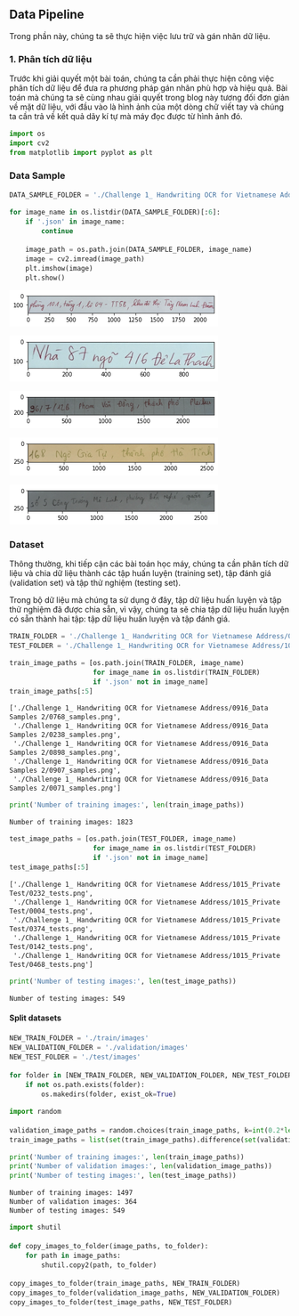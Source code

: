 ## Data Pipeline
Trong phần này, chúng ta sẽ thực hiện việc lưu trữ và gán nhãn dữ liệu.

### 1. Phân tích dữ liệu
Trước khi giải quyết một bài toán, chúng ta cần phải thực hiện công việc phân tích dữ liệu để đưa ra phương pháp gán nhãn phù hợp và hiệu quả. Bài toán mà chúng ta sẽ cùng nhau giải quyết trong blog này tương đối đơn giản về mặt dữ liệu, với đầu vào là hình ảnh của một dòng chữ viết tay và chúng ta cần trả về kết quả dãy kí tự mà máy đọc được từ hình ảnh đó.

```python
import os
import cv2
from matplotlib import pyplot as plt
```

### Data Sample


```python
DATA_SAMPLE_FOLDER = './Challenge 1_ Handwriting OCR for Vietnamese Address/0825_DataSamples 1'
```


```python
for image_name in os.listdir(DATA_SAMPLE_FOLDER)[:6]:
    if '.json' in image_name:
        continue
    
    image_path = os.path.join(DATA_SAMPLE_FOLDER, image_name)
    image = cv2.imread(image_path)
    plt.imshow(image)
    plt.show()
```


    
![png](./images/output_3_0.png)
    



    
![png](./images/output_3_1.png)
    



    
![png](./images/output_3_2.png)
    



    
![png](./images/output_3_3.png)
    



    
![png](./images/output_3_4.png)
    


### Dataset
Thông thường, khi tiếp cận các bài toán học máy, chúng ta cần phân tích dữ liệu và chia dữ liệu thành các tập huấn luyện (training set), tập đánh giá (validation set) và tập thử nghiệm (testing set). 

Trong bộ dữ liệu mà chúng ta sử dụng ở đây, tập dữ liệu huấn luyện và tập thử nghiệm đã được chia sẵn, vì vậy, chúng ta sẽ chia tập dữ liệu huấn luyện có sẵn thành hai tập: tập dữ liệu huấn luyện và tập đánh giá.


```python
TRAIN_FOLDER = './Challenge 1_ Handwriting OCR for Vietnamese Address/0916_Data Samples 2'
TEST_FOLDER = './Challenge 1_ Handwriting OCR for Vietnamese Address/1015_Private Test'
```


```python
train_image_paths = [os.path.join(TRAIN_FOLDER, image_name) 
                     for image_name in os.listdir(TRAIN_FOLDER) 
                     if '.json' not in image_name]
train_image_paths[:5]
```


    ['./Challenge 1_ Handwriting OCR for Vietnamese Address/0916_Data Samples 2/0768_samples.png',
     './Challenge 1_ Handwriting OCR for Vietnamese Address/0916_Data Samples 2/0238_samples.png',
     './Challenge 1_ Handwriting OCR for Vietnamese Address/0916_Data Samples 2/0898_samples.png',
     './Challenge 1_ Handwriting OCR for Vietnamese Address/0916_Data Samples 2/0907_samples.png',
     './Challenge 1_ Handwriting OCR for Vietnamese Address/0916_Data Samples 2/0071_samples.png']



```python
print('Number of training images:', len(train_image_paths))
```

    Number of training images: 1823



```python
test_image_paths = [os.path.join(TEST_FOLDER, image_name) 
                     for image_name in os.listdir(TEST_FOLDER) 
                     if '.json' not in image_name]
test_image_paths[:5]
```




    ['./Challenge 1_ Handwriting OCR for Vietnamese Address/1015_Private Test/0232_tests.png',
     './Challenge 1_ Handwriting OCR for Vietnamese Address/1015_Private Test/0004_tests.png',
     './Challenge 1_ Handwriting OCR for Vietnamese Address/1015_Private Test/0374_tests.png',
     './Challenge 1_ Handwriting OCR for Vietnamese Address/1015_Private Test/0142_tests.png',
     './Challenge 1_ Handwriting OCR for Vietnamese Address/1015_Private Test/0468_tests.png']




```python
print('Number of testing images:', len(test_image_paths))
```

    Number of testing images: 549


#### Split datasets


```python
NEW_TRAIN_FOLDER = './train/images'
NEW_VALIDATION_FOLDER = './validation/images'
NEW_TEST_FOLDER = './test/images'

for folder in [NEW_TRAIN_FOLDER, NEW_VALIDATION_FOLDER, NEW_TEST_FOLDER]:
    if not os.path.exists(folder):
        os.makedirs(folder, exist_ok=True)
```


```python
import random

validation_image_paths = random.choices(train_image_paths, k=int(0.2*len(train_image_paths)))
train_image_paths = list(set(train_image_paths).difference(set(validation_image_paths)))
```


```python
print('Number of training images:', len(train_image_paths))
print('Number of validation images:', len(validation_image_paths))
print('Number of testing images:', len(test_image_paths))
```

    Number of training images: 1497
    Number of validation images: 364
    Number of testing images: 549



```python
import shutil

def copy_images_to_folder(image_paths, to_folder):
    for path in image_paths:
        shutil.copy2(path, to_folder)
        
copy_images_to_folder(train_image_paths, NEW_TRAIN_FOLDER)
copy_images_to_folder(validation_image_paths, NEW_VALIDATION_FOLDER)
copy_images_to_folder(test_image_paths, NEW_TEST_FOLDER)
```

